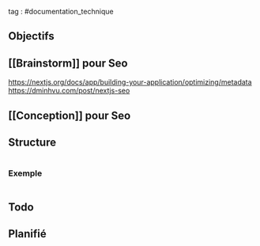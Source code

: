 tag : #documentation_technique 

## Objectifs


## [[Brainstorm]] pour Seo

https://nextjs.org/docs/app/building-your-application/optimizing/metadata
https://dminhvu.com/post/nextjs-seo

## [[Conception]] pour Seo


## Structure

```javascript

```

### Exemple

```javascript

```


## Todo


## Planifié
